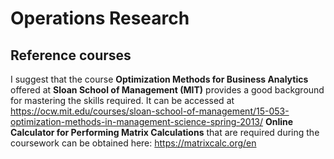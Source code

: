 # Operations Research

## Reference courses
I suggest that the course **Optimization Methods for Business Analytics** offered at **Sloan School of Management (MIT)** provides a good background for mastering the skills required. It can be accessed at https://ocw.mit.edu/courses/sloan-school-of-management/15-053-optimization-methods-in-management-science-spring-2013/ **Online Calculator for Performing Matrix Calculations** that are required during the coursework can be obtained here: https://matrixcalc.org/en
